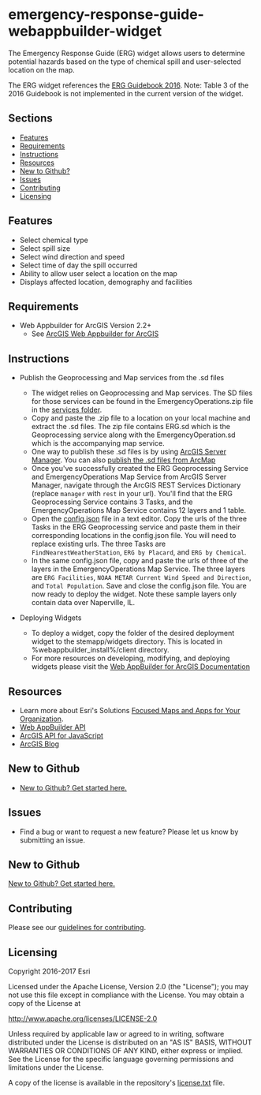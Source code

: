 # emergency-response-guide-webappbuilder-widget

The Emergency Response Guide (ERG) widget allows users to determine potential hazards based on the type of chemical spill and user-selected location on the map.

The ERG widget references the [ERG Guidebook 2016](https://www.phmsa.dot.gov/hazmat/outreach-training/erg). Note: Table 3 of the 2016 Guidebook is not implemented in the current version of the widget.



## Sections

* [Features](#features)
* [Requirements](#requirements)
* [Instructions](#instructions)
* [Resources](#resources)
* [New to Github?](#new-to-github)
* [Issues](#issues)
* [Contributing](#contributing)
* [Licensing](#licensing)

## Features

* Select chemical type
* Select spill size
* Select wind direction and speed
* Select time of day the spill occurred
* Ability to allow user select a location on the map
* Displays affected location, demography and facilities

## Requirements

* Web Appbuilder for ArcGIS Version 2.2+
    * See [ArcGIS Web Appbuilder for ArcGIS](http://developers.arcgis.com/web-appbuilder/)

## Instructions

* Publish the Geoprocessing and Map services from the .sd files
    * The widget relies on Geoprocessing and Map services. The SD files for those services can be found in the EmergencyOperations.zip file in the [services folder](./ERG/services). 
    * Copy and paste the .zip file to a location on your local machine and extract the .sd files. The zip file contains ERG.sd which is the Geoprocessing service along with the EmergencyOperation.sd which is the accompanying map service. 
    * One way to publish these .sd files is by using [ArcGIS Server Manager](http://server.arcgis.com/en/server/latest/publish-services/linux/publishing-a-service-definition-to-the-server-in-manager.htm). You can also [publish the .sd files from ArcMap](http://server.arcgis.com/en/server/latest/publish-services/linux/publishing-a-service-definition-to-the-server-in-arcgis-for-desktop.htm)
    * Once you've successfully created the ERG Geoprocessing Service and EmergencyOperations Map Service from ArcGIS Server Manager, navigate through the ArcGIS REST Services Dictionary (replace `manager` with `rest` in your url). You'll find that the ERG Geoprocessing Service contains 3 Tasks, and the EmergencyOperations Map Service contains 12 layers and 1 table.
    * Open the [config.json](./ERG/config.json) file in a text editor. Copy the urls of the three Tasks in the ERG Geoprocessing service and paste them in their corresponding locations in the config.json file. You will need to replace existing urls. The three Tasks are `FindNearestWeatherStation`, `ERG by Placard`, and `ERG by Chemical`. 
    * In the same config.json file, copy and paste the urls of three of the layers in the EmergencyOperations Map Service. The three layers are `ERG Facilities`, `NOAA METAR Current Wind Speed and Direction`, and `Total Population`. Save and close the config.json file. You are now ready to deploy the widget. Note these sample layers only contain data over Naperville, IL. 
    
* Deploying Widgets
    * To deploy a widget, copy the folder of the desired deployment widget to the stemapp/widgets directory. This is located in %webappbuilder_install%/client directory.
    * For more resources on developing, modifying, and deploying widgets please visit the
[Web AppBuilder for ArcGIS Documentation](https://developers.arcgis.com/web-appbuilder)

## Resources

* Learn more about Esri's Solutions [Focused Maps and Apps for Your Organization](http://solutions.arcgis.com/).
* [Web AppBuilder API](https://developers.arcgis.com/web-appbuilder/api-reference/css-framework.htm)
* [ArcGIS API for JavaScript](https://developers.arcgis.com/javascript/)
* [ArcGIS Blog](http://blogs.esri.com/esri/arcgis/)

## New to Github

* [New to Github? Get started here.](https://github.com/Esri/esri.github.com/blob/master/help/esri-getting-to-know-github.html)

## Issues

* Find a bug or want to request a new feature?  Please let us know by submitting an issue.

## New to Github

[New to Github? Get started here.](http://htmlpreview.github.com/?https://github.com/Esri/esri.github.com/blob/master/help/esri-getting-to-know-github.html)

## Contributing

Please see our [guidelines for contributing](../../CONTRIBUTING.md).

## Licensing

Copyright 2016-2017 Esri

Licensed under the Apache License, Version 2.0 (the "License");
you may not use this file except in compliance with the License.
You may obtain a copy of the License at

   http://www.apache.org/licenses/LICENSE-2.0

Unless required by applicable law or agreed to in writing, software
distributed under the License is distributed on an "AS IS" BASIS,
WITHOUT WARRANTIES OR CONDITIONS OF ANY KIND, either express or implied.
See the License for the specific language governing permissions and
limitations under the License.

A copy of the license is available in the repository's
[license.txt](license.txt) file.

